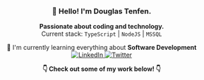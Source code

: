 <h3 align="center">🖖 Hello! I'm Douglas Tenfen.</h3>

<p align="center">
  <strong>Passionate about coding and technology.</strong><br>
  Current stack: 
  <code>TypeScript</code> | 
  <code>NodeJS</code> | 
  <code>MSSQL</code>
</p>

<p align="center">
  🌱 I'm currently learning everything about <strong>Software Development</strong><br>
<a href="https://www.linkedin.com/in/douglas-tenfen-de-oliveira" target="_blank">
  <img src="https://img.shields.io/badge/-0077B5?style=flat&logo=LinkedIn&logoColor=white" alt="LinkedIn">
</a>
<a href="https://twitter.com/odougl4s" target="_blank">
  <img src="https://img.shields.io/badge/-black?style=flat&logo=X&logoColor=white" alt="Twitter">
</a>
</p>

<p align="center">
  <strong>👇 Check out some of my work below! 👇</strong><br>
</p>
